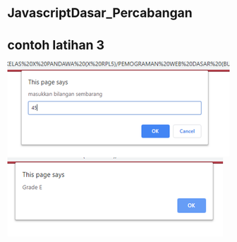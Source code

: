 # JavascriptDasar_Percabangan
# contoh latihan 3
![alt text](https://github.com/Firdareynikaa/JavascriptDasar_Percabangan/blob/master/1a.PNG?raw=true)
![alt text](https://github.com/Firdareynikaa/JavascriptDasar_Percabangan/blob/master/1b.PNG?raw=true)
